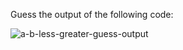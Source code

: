 Guess the output of the following code:

![a-b-less-greater-guess-output](https://user-images.githubusercontent.com/53505683/227123417-3c42e5db-551d-4e96-aacd-c94412373998.png)
